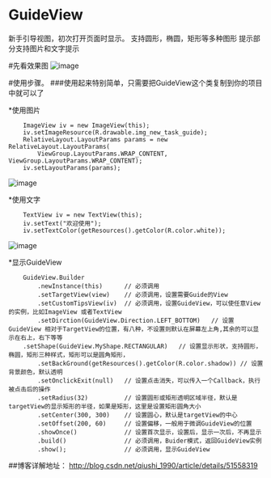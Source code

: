 # GuideView
新手引导视图，初次打开页面时显示。
支持圆形，椭圆，矩形等多种图形
提示部分支持图片和文字提示

#先看效果图
![image](https://github.com/qiushi123/GuideView-master/blob/master/images/11.jpg?raw=true)



#使用步骤。
###使用起来特别简单，只需要把GuideView这个类复制到你的项目中就可以了


*使用图片

        ImageView iv = new ImageView(this);
        iv.setImageResource(R.drawable.img_new_task_guide);
        RelativeLayout.LayoutParams params = new RelativeLayout.LayoutParams(
            ViewGroup.LayoutParams.WRAP_CONTENT, ViewGroup.LayoutParams.WRAP_CONTENT);
        iv.setLayoutParams(params);

![image](https://github.com/qiushi123/GuideView-master/blob/master/images/a.png?raw=true)

*使用文字

        TextView iv = new TextView(this);
        iv.setText("欢迎使用");
        iv.setTextColor(getResources().getColor(R.color.white));
        
![image](https://github.com/qiushi123/GuideView-master/blob/master/images/b.png?raw=true)

*显示GuideView

        GuideView.Builder
            .newInstance(this)      // 必须调用
            .setTargetView(view)    // 必须调用，设置需要Guide的View
            .setCustomTipsView(iv)  // 必须调用，设置GuideView，可以使任意View的实例，比如ImageView 或者TextView
            .setDirction(GuideView.Direction.LEFT_BOTTOM)   // 设置GuideView 相对于TargetView的位置，有八种，不设置则默认在屏幕左上角,其余的可以显示在右上，右下等等
	    .setShape(GuideView.MyShape.RECTANGULAR)   // 设置显示形状，支持圆形，椭圆，矩形三种样式，矩形可以是圆角矩形，
            .setBackGround(getResources().getColor(R.color.shadow)) // 设置背景颜色，默认透明
            .setOnclickExit(null)   // 设置点击消失，可以传入一个Callback，执行被点击后的操作
            .setRadius(32)          // 设置圆形或矩形透明区域半径，默认是targetView的显示矩形的半径，如果是矩形，这里是设置矩形圆角大小
            .setCenter(300, 300)    // 设置圆心，默认是targetView的中心
            .setOffset(200, 60)     // 设置偏移，一般用于微调GuideView的位置
            .showOnce()             // 设置首次显示，设置后，显示一次后，不再显示
            .build()                // 必须调用，Buider模式，返回GuideView实例
            .show();                // 必须调用，显示GuideView


##博客详解地址：
http://blog.csdn.net/qiushi_1990/article/details/51558319
